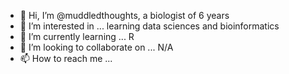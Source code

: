 - 👋 Hi, I’m @muddledthoughts, a biologist of 6 years
- 👀 I’m interested in ... learning data sciences and bioinformatics
- 🌱 I’m currently learning ... R
- 💞️ I’m looking to collaborate on ... N/A
- 📫 How to reach me ...

<!---
muddledthoughts/muddledthoughts is a ✨ special ✨ repository because its `README.md` (this file) appears on your GitHub profile.
You can click the Preview link to take a look at your changes.
--->
